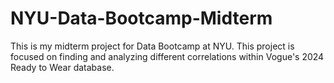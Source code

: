 # NYU-Data-Bootcamp-Midterm
This is my midterm project for Data Bootcamp at NYU. This project is focused on finding and analyzing different correlations within Vogue's 2024 Ready to Wear database.

